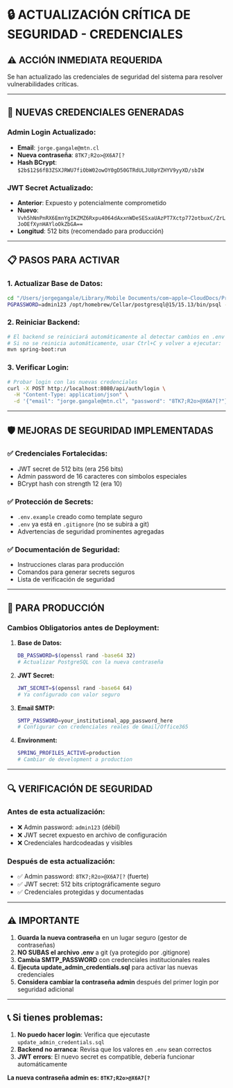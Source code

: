 # 🔒 ACTUALIZACIÓN CRÍTICA DE SEGURIDAD - CREDENCIALES

## ⚠️ **ACCIÓN INMEDIATA REQUERIDA**

Se han actualizado las credenciales de seguridad del sistema para resolver vulnerabilidades críticas.

---

## 🔑 **NUEVAS CREDENCIALES GENERADAS**

### **Admin Login Actualizado:**
- **Email**: `jorge.gangale@mtn.cl`
- **Nueva contraseña**: `8TK7;R2o>@X6A7[?`
- **Hash BCrypt**: `$2b$12$6fB3ZSXJRWU7fiObW02owOY0gD50GTRdULJU8pYZHYV9yyXD/sbIW`

### **JWT Secret Actualizado:**
- **Anterior**: Expuesto y potencialmente comprometido
- **Nuevo**: `Vvh5hNnPnRX6EmnYgIKZMZ6Rxpu4064dAxxnWDeSESxaUAzPT7Xctp772otbuxC/ZrLJoOEfXynHAYloOkZbGA==`
- **Longitud**: 512 bits (recomendado para producción)

---

## 📋 **PASOS PARA ACTIVAR**

### **1. Actualizar Base de Datos:**
```bash
cd "/Users/jorgegangale/Library/Mobile Documents/com~apple~CloudDocs/Proyectos/Admision_MTN/Admision_MTN_backend"
PGPASSWORD=admin123 /opt/homebrew/Cellar/postgresql@15/15.13/bin/psql -h localhost -U admin -d "Admisión_MTN_DB" -f update_admin_credentials.sql
```

### **2. Reiniciar Backend:**
```bash
# El backend se reiniciará automáticamente al detectar cambios en .env
# Si no se reinicia automáticamente, usar Ctrl+C y volver a ejecutar:
mvn spring-boot:run
```

### **3. Verificar Login:**
```bash
# Probar login con las nuevas credenciales
curl -X POST http://localhost:8080/api/auth/login \
  -H "Content-Type: application/json" \
  -d '{"email": "jorge.gangale@mtn.cl", "password": "8TK7;R2o>@X6A7[?"}'
```

---

## 🛡️ **MEJORAS DE SEGURIDAD IMPLEMENTADAS**

### **✅ Credenciales Fortalecidas:**
- JWT secret de 512 bits (era 256 bits)
- Admin password de 16 caracteres con símbolos especiales
- BCrypt hash con strength 12 (era 10)

### **✅ Protección de Secrets:**
- `.env.example` creado como template seguro
- `.env` ya está en `.gitignore` (no se subirá a git)
- Advertencias de seguridad prominentes agregadas

### **✅ Documentación de Seguridad:**
- Instrucciones claras para producción
- Comandos para generar secrets seguros
- Lista de verificación de seguridad

---

## 🚨 **PARA PRODUCCIÓN**

### **Cambios Obligatorios antes de Deployment:**

1. **Base de Datos:**
   ```bash
   DB_PASSWORD=$(openssl rand -base64 32)
   # Actualizar PostgreSQL con la nueva contraseña
   ```

2. **JWT Secret:**
   ```bash
   JWT_SECRET=$(openssl rand -base64 64)
   # Ya configurado con valor seguro
   ```

3. **Email SMTP:**
   ```bash
   SMTP_PASSWORD=your_institutional_app_password_here
   # Configurar con credenciales reales de Gmail/Office365
   ```

4. **Environment:**
   ```bash
   SPRING_PROFILES_ACTIVE=production
   # Cambiar de development a production
   ```

---

## 🔍 **VERIFICACIÓN DE SEGURIDAD**

### **Antes de esta actualización:**
- ❌ Admin password: `admin123` (débil)
- ❌ JWT secret expuesto en archivo de configuración
- ❌ Credenciales hardcodeadas y visibles

### **Después de esta actualización:**
- ✅ Admin password: `8TK7;R2o>@X6A7[?` (fuerte)
- ✅ JWT secret: 512 bits criptográficamente seguro
- ✅ Credenciales protegidas y documentadas

---

## ⚠️ **IMPORTANTE**

1. **Guarda la nueva contraseña** en un lugar seguro (gestor de contraseñas)
2. **NO SUBAS el archivo .env** a git (ya protegido por .gitignore)
3. **Cambia SMTP_PASSWORD** con credenciales institucionales reales
4. **Ejecuta update_admin_credentials.sql** para activar las nuevas credenciales
5. **Considera cambiar la contraseña admin** después del primer login por seguridad adicional

---

## 📞 **Si tienes problemas:**

1. **No puedo hacer login**: Verifica que ejecutaste `update_admin_credentials.sql`
2. **Backend no arranca**: Revisa que los valores en `.env` sean correctos
3. **JWT errors**: El nuevo secret es compatible, debería funcionar automáticamente

**La nueva contraseña admin es: `8TK7;R2o>@X6A7[?`**